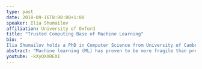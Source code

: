 ```yaml
---
type: past
date: 2018-09-16T8:00:00+1:00
speaker: Ilia Shumailov
affiliation: University of Oxford
title: "Trusted Computing Base of Machine Learning"
bio: "
Ilia Shumailov holds a PhD in Computer Science from University of Cambridge, specialising in Machine Learning and Computer Security. During the PhD under the supervision of Prof Ross Anderson, Ilia worked on a number of projects spanning the fields of machine learning security, cybercrime analysis and signal processing. Following the PhD, Ilia joined Vector Institute in Canada as a Postdoctoral Fellow, where he worked under the supervision of Prof Nicolas Papernot and Prof Kassem Fawaz. Ilia is currently a Junior Research Fellow at Christ Church, University of Oxford, and a member of the Oxford Applied and Theoretical Machine Learning Group with Prof Yarin Gal."
abstract: "Machine learning (ML) has proven to be more fragile than previously thought, especially in adversarial settings. A capable adversary can cause ML systems to break at the training, inference, and deployment stages. While most of the current literature focuses on the security of the machine learning components, real-world vulnerability often comes from the underlying infrastructure. In this talk, I will identify the trusted computing base of modern machine learning and discuss where to look for vulnerabilities in the future.  "
youtube: -kXyQXXREXI
---
```

